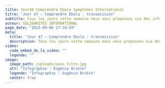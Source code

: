 ```yaml
---
title: Jour46 Comprendre Ebola Symptomes International
titre: "Jour 47 – Comprendre Ebola : transmission"
subtitle: Tous les jours cette semaine nous vous proposons via des infographies de mieux comprendre le virus Ebola...
auteur: SOLIDARITÉS INTERNATIONAL
page_date: "2015-09-06 17:19:59"
meta:
  title: "Jour 47 – Comprendre Ebola : transmission"
  description: Tous les jours cette semaine nous vous proposons via des infographies de mieux comprendre le virus Ebola...
video:
  code_embed_de_la_video: ""
  legende: ""
image:
  image_path: /uploads/sans titre.jpg
  alt: "Infographie : Eugénie Brière"
  legende: "Infographie : Eugénie Brière"
  center: true
---
```

